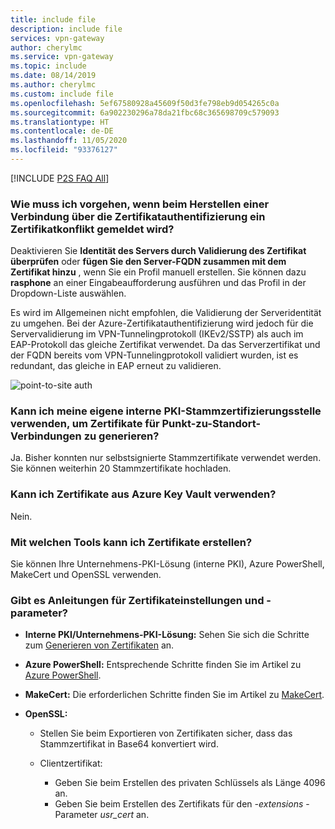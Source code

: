 ```yaml
---
title: include file
description: include file
services: vpn-gateway
author: cherylmc
ms.service: vpn-gateway
ms.topic: include
ms.date: 08/14/2019
ms.author: cherylmc
ms.custom: include file
ms.openlocfilehash: 5ef67580928a45609f50d3fe798eb9d054265c0a
ms.sourcegitcommit: 6a902230296a78da21fbc68c365698709c579093
ms.translationtype: HT
ms.contentlocale: de-DE
ms.lasthandoff: 11/05/2020
ms.locfileid: "93376127"
---
```

[!INCLUDE [P2S FAQ All](vpn-gateway-faq-p2s-all-include.md)]

### <a name="what-should-i-do-if-im-getting-a-certificate-mismatch-when-connecting-using-certificate-authentication"></a>Wie muss ich vorgehen, wenn beim Herstellen einer Verbindung über die Zertifikatauthentifizierung ein Zertifikatkonflikt gemeldet wird?

Deaktivieren Sie **Identität des Servers durch Validierung des Zertifikat überprüfen** oder **fügen Sie den Server-FQDN zusammen mit dem Zertifikat hinzu** , wenn Sie ein Profil manuell erstellen. Sie können dazu **rasphone** an einer Eingabeaufforderung ausführen und das Profil in der Dropdown-Liste auswählen.

Es wird im Allgemeinen nicht empfohlen, die Validierung der Serveridentität zu umgehen. Bei der Azure-Zertifikatauthentifizierung wird jedoch für die Servervalidierung im VPN-Tunnelingprotokoll (IKEv2/SSTP) als auch im EAP-Protokoll das gleiche Zertifikat verwendet. Da das Serverzertifikat und der FQDN bereits vom VPN-Tunnelingprotokoll validiert wurden, ist es redundant, das gleiche in EAP erneut zu validieren.

![point-to-site auth](./media/vpn-gateway-faq-p2s-all-include/servercert.png "Serverzertifikat")

### <a name="can-i-use-my-own-internal-pki-root-ca-to-generate-certificates-for-point-to-site-connectivity"></a>Kann ich meine eigene interne PKI-Stammzertifizierungsstelle verwenden, um Zertifikate für Punkt-zu-Standort-Verbindungen zu generieren?

Ja. Bisher konnten nur selbstsignierte Stammzertifikate verwendet werden. Sie können weiterhin 20 Stammzertifikate hochladen.

### <a name="can-i-use-certificates-from-azure-key-vault"></a>Kann ich Zertifikate aus Azure Key Vault verwenden?

Nein.

### <a name="what-tools-can-i-use-to-create-certificates"></a>Mit welchen Tools kann ich Zertifikate erstellen?

Sie können Ihre Unternehmens-PKI-Lösung (interne PKI), Azure PowerShell, MakeCert und OpenSSL verwenden.

### <a name="are-there-instructions-for-certificate-settings-and-parameters"></a><a name="certsettings"></a>Gibt es Anleitungen für Zertifikateinstellungen und -parameter?

* **Interne PKI/Unternehmens-PKI-Lösung:** Sehen Sie sich die Schritte zum [Generieren von Zertifikaten](../articles/vpn-gateway/vpn-gateway-howto-point-to-site-resource-manager-portal.md#generatecert) an.

* **Azure PowerShell:** Entsprechende Schritte finden Sie im Artikel zu [Azure PowerShell](../articles/vpn-gateway/vpn-gateway-certificates-point-to-site.md).

* **MakeCert:** Die erforderlichen Schritte finden Sie im Artikel zu [MakeCert](../articles/vpn-gateway/vpn-gateway-certificates-point-to-site-makecert.md).

* **OpenSSL:** 

    * Stellen Sie beim Exportieren von Zertifikaten sicher, dass das Stammzertifikat in Base64 konvertiert wird.

    * Clientzertifikat:

      * Geben Sie beim Erstellen des privaten Schlüssels als Länge 4096 an.
      * Geben Sie beim Erstellen des Zertifikats für den *-extensions* -Parameter *usr_cert* an.
